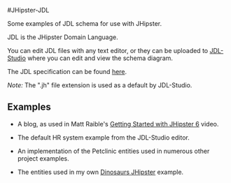 #JHipster-JDL

Some examples of JDL schema for use with JHipster.

JDL is the JHipster Domain Language.

You can edit JDL files with any text editor, or they can be uploaded to [JDL-Studio](https://start.jhipster.tech/jdl-studio/)
where you can edit and view the schema diagram.

The JDL specification can be found [here](http://www.jhipster.tech/jdl/).

*Note:* The ".jh" file extension is used as a default by JDL-Studio.

## Examples

- A blog, as used in Matt Raible's [Getting Started with JHipster 6](https://www.youtube.com/watch?v=uQqlO3IGpTU) video.

- The default HR system example from the JDL-Studio editor.

- An implementation of the Petclinic entities used in numerous other project examples.

- The entities used in my own [Dinosaurs JHipster](https://github.com/RatJuggler/jhipster-dinosaurs) example.
